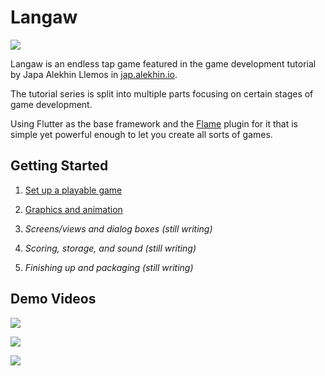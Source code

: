 # Langaw

![](https://jap.alekhin.io/wp-content/uploads/2019/03/graphics-animation.jpg)

Langaw is an endless tap game featured in the game development tutorial by Japa Alekhin Llemos in [jap.alekhin.io](https://jap.alekhin.io).

The tutorial series is split into multiple parts focusing on certain stages of game development.

Using Flutter as the base framework and the [Flame](https://github.com/luanpotter/flame) plugin for it that is simple yet powerful enough to let you create all sorts of games.

## Getting Started

1. [Set up a playable game](https://jap.alekhin.io/2d-casual-mobile-game-tutorial-flame-flutter-part-1)

0. [Graphics and animation](https://jap.alekhin.io/game-graphics-and-animation-tutorial-flame-flutter-part-2)

0. *Screens/views and dialog boxes (still writing)*

0. *Scoring, storage, and sound (still writing)*

0. *Finishing up and packaging (still writing)*

## Demo Videos

[![](https://img.youtube.com/vi/_BlANH2wUj0/0.jpg)](http://www.youtube.com/watch?v=_BlANH2wUj0 "Langaw Game Demo 1 - Flame/Flutter Game Making Tutorial")

[![](https://img.youtube.com/vi/DTwmKUUOQCE/0.jpg)](http://www.youtube.com/watch?v=DTwmKUUOQCE "Langaw Game - Flame/Flutter Game Making Tutorial (Part 2, Demo 1)")

[![](https://img.youtube.com/vi/-yJCJBQE3cg/0.jpg)](http://www.youtube.com/watch?v=-yJCJBQE3cg "Langaw Game - Flame/Flutter Game Making Tutorial (Part 2, Demo 2)")
